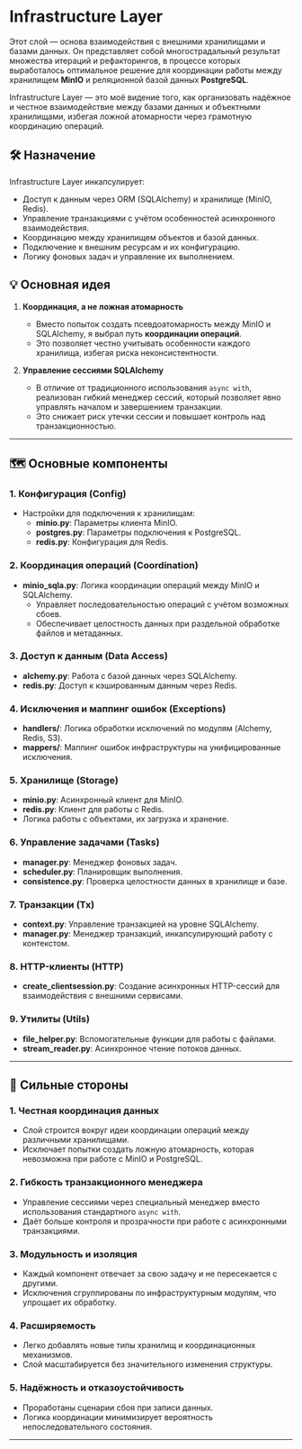 # Infrastructure Layer

Этот слой — основа взаимодействия с внешними хранилищами и базами данных. Он представляет собой многострадальный результат множества итераций и рефакторингов, в процессе которых выработалось оптимальное решение для координации работы между хранилищем **MinIO** и реляционной базой данных **PostgreSQL**.

Infrastructure Layer — это моё видение того, как организовать надёжное и честное взаимодействие между базами данных и объектными хранилищами, избегая ложной атомарности через грамотную координацию операций.

## 🛠️ Назначение

Infrastructure Layer инкапсулирует:
- Доступ к данным через ORM (SQLAlchemy) и хранилище (MinIO, Redis).
- Управление транзакциями с учётом особенностей асинхронного взаимодействия.
- Координацию между хранилищем объектов и базой данных.
- Подключение к внешним ресурсам и их конфигурацию.
- Логику фоновых задач и управление их выполнением.

## 💡 Основная идея

1. **Координация, а не ложная атомарность**
   - Вместо попыток создать псевдоатомарность между MinIO и SQLAlchemy, я выбрал путь **координации операций**.
   - Это позволяет честно учитывать особенности каждого хранилища, избегая риска неконсистентности.

2. **Управление сессиями SQLAlchemy**
   - В отличие от традиционного использования `async with`, реализован гибкий менеджер сессий, который позволяет явно управлять началом и завершением транзакции.
   - Это снижает риск утечки сессии и повышает контроль над транзакционностью.

---

## 🗺️ Основные компоненты

### 1. Конфигурация (Config)
- Настройки для подключения к хранилищам:
  - **minio.py**: Параметры клиента MinIO.
  - **postgres.py**: Параметры подключения к PostgreSQL.
  - **redis.py**: Конфигурация для Redis.

### 2. Координация операций (Coordination)
- **minio_sqla.py**: Логика координации операций между MinIO и SQLAlchemy.
  - Управляет последовательностью операций с учётом возможных сбоев.
  - Обеспечивает целостность данных при раздельной обработке файлов и метаданных.

### 3. Доступ к данным (Data Access)
- **alchemy.py**: Работа с базой данных через SQLAlchemy.
- **redis.py**: Доступ к кэшированным данным через Redis.

### 4. Исключения и маппинг ошибок (Exceptions)
- **handlers/**: Логика обработки исключений по модулям (Alchemy, Redis, S3).
- **mappers/**: Маппинг ошибок инфраструктуры на унифицированные исключения.

### 5. Хранилище (Storage)
- **minio.py**: Асинхронный клиент для MinIO.
- **redis.py**: Клиент для работы с Redis.
- Логика работы с объектами, их загрузка и хранение.

### 6. Управление задачами (Tasks)
- **manager.py**: Менеджер фоновых задач.
- **scheduler.py**: Планировщик выполнения.
- **consistence.py**: Проверка целостности данных в хранилище и базе.

### 7. Транзакции (Tx)
- **context.py**: Управление транзакцией на уровне SQLAlchemy.
- **manager.py**: Менеджер транзакций, инкапсулирующий работу с контекстом.

### 8. HTTP-клиенты (HTTP)
- **create_clientsession.py**: Создание асинхронных HTTP-сессий для взаимодействия с внешними сервисами.

### 9. Утилиты (Utils)
- **file_helper.py**: Вспомогательные функции для работы с файлами.
- **stream_reader.py**: Асинхронное чтение потоков данных.

---

## 💎 Сильные стороны

### 1. Честная координация данных
- Слой строится вокруг идеи координации операций между различными хранилищами.
- Исключает попытки создать ложную атомарность, которая невозможна при работе с MinIO и PostgreSQL.

### 2. Гибкость транзакционного менеджера
- Управление сессиями через специальный менеджер вместо использования стандартного `async with`.
- Даёт больше контроля и прозрачности при работе с асинхронными транзакциями.

### 3. Модульность и изоляция
- Каждый компонент отвечает за свою задачу и не пересекается с другими.
- Исключения сгруппированы по инфраструктурным модулям, что упрощает их обработку.

### 4. Расширяемость
- Легко добавлять новые типы хранилищ и координационных механизмов.
- Слой масштабируется без значительного изменения структуры.

### 5. Надёжность и отказоустойчивость
- Проработаны сценарии сбоя при записи данных.
- Логика координации минимизирует вероятность непоследовательного состояния.

---
